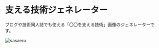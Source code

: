 # 支える技術ジェネレーター

ブログや技術同人誌でも使える「〇〇を支える技術」画像のジェネレーターです。

![sasaeru](https://user-images.githubusercontent.com/39484102/58025383-4ca49c80-7b4f-11e9-9522-8995bb787c00.png)

